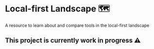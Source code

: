 # Local-first Landscape 🗺️

A resource to learn about and compare tools in the local-first landscape

## This project is currently work in progress ⚠️
